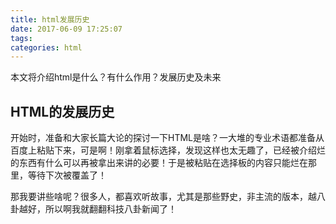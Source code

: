 ```yaml
---
title: html发展历史
date: 2017-06-09 17:25:07
tags:
categories: html
---
```


本文将介绍html是什么？有什么作用？发展历史及未来

<!--more-->

## HTML的发展历史

开始时，准备和大家长篇大论的探讨一下HTML是啥？一大堆的专业术语都准备从百度上粘贴下来，可是啊！刚拿着鼠标选择，发现这样也太无趣了，已经被介绍烂的东西有什么可以再被拿出来讲的必要！于是被粘贴在选择板的内容只能烂在那里，等待下次被覆盖了！

那我要讲些啥呢？很多人，都喜欢听故事，尤其是那些野史，非主流的版本，越八卦越好，所以啊我就翻翻科技八卦新闻了！
